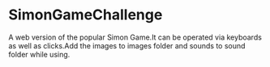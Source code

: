# SimonGameChallenge
A web version of the popular Simon Game.It can be operated via keyboards as well as clicks.Add the images to images folder and sounds to sound folder while using.
